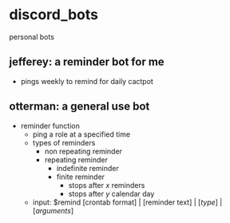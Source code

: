 # discord_bots
personal bots

## jefferey: a reminder bot for me
* pings weekly to remind for daily cactpot

## otterman: a general use bot
* reminder function
  * ping a role at a specified time
  * types of reminders
    * non repeating reminder
    * repeating reminder
      * indefinite reminder
      * finite reminder
        * stops after *x* reminders
        * stops after *y* calendar day
  * input: $remind [crontab format] | [reminder text] | [*type*] | [*arguments*]